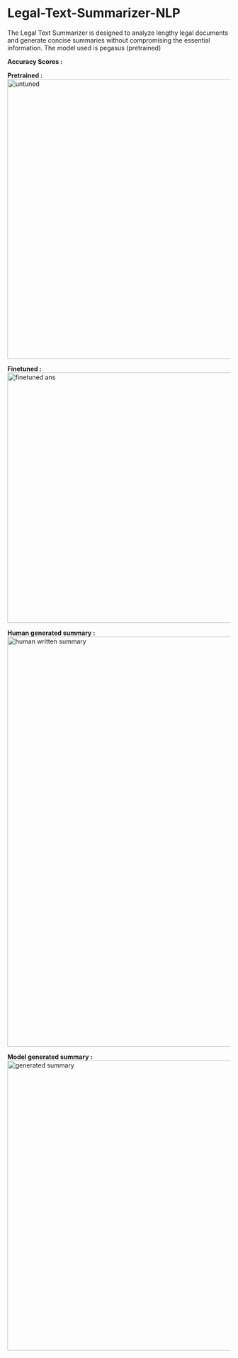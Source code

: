 # Legal-Text-Summarizer-NLP

The Legal Text Summarizer is designed to analyze lengthy legal documents and generate concise summaries without compromising the essential information. The model used is pegasus (pretrained)

**Accuracy Scores :**


**Pretrained :**
<img width="630" alt="untuned" src="https://github.com/jainlakshay21/Legal-Text-Summarizer-NLP/assets/91755977/50e9b589-70ff-4cfb-b2ed-6885861cfc0c">



**Finetuned :**
<img width="564" alt="finetuned ans" src="https://github.com/jainlakshay21/Legal-Text-Summarizer-NLP/assets/91755977/10cd1f09-3770-4e17-b1aa-885c3a25bccd">



**Human generated summary :**
<img width="924" alt="human written summary" src="https://github.com/jainlakshay21/Legal-Text-Summarizer-NLP/assets/91755977/b122a930-5fe7-4145-b8fc-97fadcacb67d">



**Model generated summary :**
<img width="653" alt="generated summary" src="https://github.com/jainlakshay21/Legal-Text-Summarizer-NLP/assets/91755977/8b21303d-dd1b-4223-87b5-487b899b9362">


